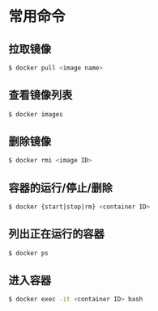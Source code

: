 # 常用命令

## 拉取镜像
```sh
$ docker pull <image name>
```

## 查看镜像列表
```sh
$ docker images
```

## 删除镜像
```sh
$ docker rmi <image ID>
```

## 容器的运行/停止/删除
```sh
$ docker {start|stop|rm} <container ID>
```

## 列出正在运行的容器
```sh
$ docker ps
```

## 进入容器
```sh
$ docker exec -it <container ID> bash
```